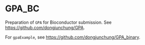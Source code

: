 # GPA_BC

Preparation of `GPA` for Bioconductor submission. See https://github.com/dongjunchung/GPA.

For `gpaExample`, see https://github.com/dongjunchung/GPA_binary.
